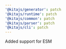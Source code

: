 ```yaml
---
'@kitajs/generator': patch
'@kitajs/runtime': patch
'@kitajs/common': patch
'@kitajs/parser': patch
'@kitajs/cli': patch
---
```


Added support for ESM

